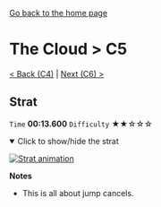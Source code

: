 [Go back to the home page](https://github.com/Doublevil/scbspeedrun)

# The Cloud > C5

[< Back (C4)](https://github.com/Doublevil/scbspeedrun/blob/main/levels/C/C4.md) | [Next (C6) >](https://github.com/Doublevil/scbspeedrun/blob/main/levels/C/C6.md)

## Strat

`Time` **00:13.600** `Difficulty` ★★☆☆☆
<details open>
  <summary>Click to show/hide the strat</summary>

  [![Strat animation](https://github.com/Doublevil/scbspeedrun/blob/main/media/levels/C/C5_Strat.webp)](https://github.com/Doublevil/scbspeedrun/blob/main/media/levels/C/C5_Strat.mp4)

  **Notes**
  - This is all about jump cancels.
</details>
